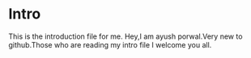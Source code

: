 # Intro
This is the introduction file for me.
Hey,I am ayush porwal.Very new to github.Those who are reading my intro file I welcome you all.
